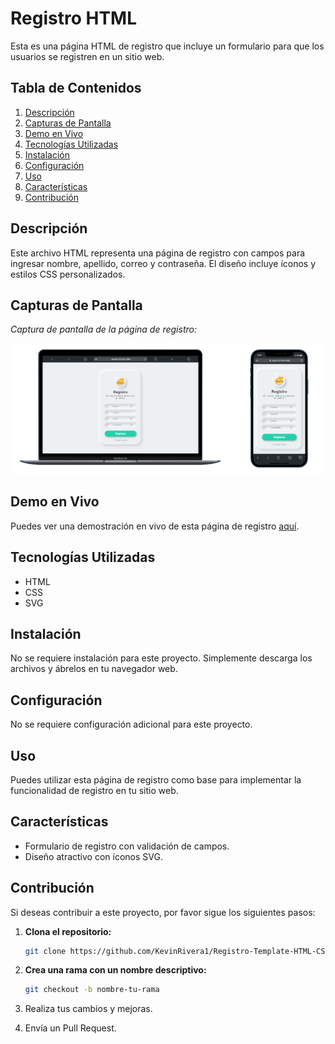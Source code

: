 # Registro HTML

Esta es una página HTML de registro que incluye un formulario para que los usuarios se registren en un sitio web.

## Tabla de Contenidos

1. [Descripción](#descripción)
2. [Capturas de Pantalla](#capturas-de-pantalla)
3. [Demo en Vivo](#demo-en-vivo)
4. [Tecnologías Utilizadas](#tecnologías-utilizadas)
5. [Instalación](#instalación)
6. [Configuración](#configuración)
7. [Uso](#uso)
8. [Características](#características)
9. [Contribución](#contribución)


## Descripción

Este archivo HTML representa una página de registro con campos para ingresar nombre, apellido, correo y contraseña. El diseño incluye íconos y estilos CSS personalizados.

## Capturas de Pantalla

*Captura de pantalla de la página de registro:*

<div align="center">
    <img src="./img/registro-page.png" alt="Pantalla Registro">
</div>


## Demo en Vivo

Puedes ver una demostración en vivo de esta página de registro [aquí](URL_DEMO_EN_VIVO).

## Tecnologías Utilizadas

- HTML
- CSS
- SVG

## Instalación

No se requiere instalación para este proyecto. Simplemente descarga los archivos y ábrelos en tu navegador web.

## Configuración

No se requiere configuración adicional para este proyecto.

## Uso

Puedes utilizar esta página de registro como base para implementar la funcionalidad de registro en tu sitio web.

## Características

- Formulario de registro con validación de campos.
- Diseño atractivo con íconos SVG.

## Contribución

Si deseas contribuir a este proyecto, por favor sigue los siguientes pasos:

1. **Clona el repositorio:**

    ```bash
    git clone https://github.com/KevinRivera1/Registro-Template-HTML-CSS.git
    ```

2. **Crea una rama con un nombre descriptivo:**

    ```bash
    git checkout -b nombre-tu-rama
    ```

3. Realiza tus cambios y mejoras.
4. Envía un Pull Request.